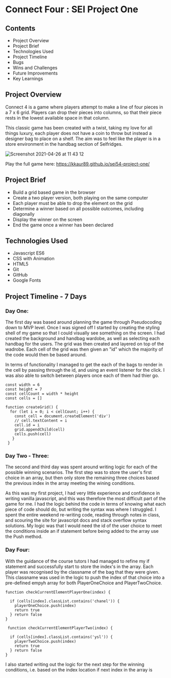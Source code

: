# Connect Four : SEI Project One 

## Contents

- Project Overview
- Project Brief
- Technologies Used
- Project Timeline
- Bugs
- Wins and Challenges
- Future Improvements
- Key Learnings

## Project Overview

Connect 4 is a game where players attempt to make a line of four pieces in a 7 x 6 grid. Players can drop their pieces into columns, so that their piece rests in the lowest available space in that column.

This classic game has been created with a twist, taking my love for all things luxury, each player does not have a coin to throw but instead a designer bag to place on a shelf. The aim was to feel like the player is in a store environment in the handbag section of Selfridges.

![Screenshot 2021-04-26 at 11 43 12](https://user-images.githubusercontent.com/77445688/116070516-a475a780-a684-11eb-8d39-31e30875a495.png)


Play the full game here: https://kkaur89.github.io/sei54-project-one/

## Project Brief

- Build a grid based game in the browser 
- Create a two player version, both playing on the same computer
- Each player must be able to drop the element on the grid 
- Determine a winner based on all possible outcomes, including diagonally
- Display the winner on the screen
- End the game once a winner has been declared

## Technologies Used

- Javascript ES6
- CSS with Animation
- HTML5
- Git
- GitHub
- Google Fonts

## Project Timeline - 7 Days

### Day One:
The first day was based around planning the game through Pseudocoding down to MVP level. Once I was signed off I started by creating the styling shell of my game so that I could visually see something on the screen. I had created the background and handbag wardobe, as well as selecting each handbag for the users.
The grid was then created and layered on top of the wadrobe. Each cell of the grid was then given an "id" which the majority of the code would then be based around.

In terms of functionality I managed to get the each of the bags to render in the cell by passing through the id, and using an event listener for the click. I was also able to switch between players once each of them had thier go. 

    const width = 6
    const height = 7
    const cellCount = width * height
    const cells = []
  
    function createGrid() {
      for (let i = 0; i < cellCount; i++) {
        const cell = document.createElement('div')
        // cell.textContent = i
        cell.id = i
        grid.appendChild(cell)
        cells.push(cell)
       }
     }
  
### Day Two - Three:
The second and third day was spent around writing logic for each of the possible winning scenarios. The first step was to store the user's first choice in an array, but then only store the remaining three choices based the previous index in the array meeting the wining conditions. 

As this was my first project, I had very little experience and confidence in writing vanilla javascript, and this was therefore the most difficult part of the game for me. I had the logic behind the code in terms of knowing what each piece of code should do, but writing the syntax was where I struggled. I spent the entire weekend re-writing code, reading through notes in class, and scouring the site for javascript docs and stack overflow syntax solutions.
My logic was that I would need the id of the user choice to meet the conditions inside an if statement before being added to the array use the Push method.

### Day Four:
With the guidance of the course tutors I had managed to refine my if statement and successfully start to store the index's in the array. Each player was recognised by the classname of the bag that they were given. This classname was used in the logic to push the index of that choice into a pre-defined empyh array for both PlayerOneChoice and PlayerTwoChoice.

    function checkCurrentElementPlayerOne(index) {

      if (cells[index].classList.contains('chanel')) {
        playerOneChoice.push(index)
        return true
      } return false
    }

     function checkCurrentElementPlayerTwo(index) {

      if (cells[index].classList.contains('ysl')) {
        playerTwoChoice.push(index)
        return true
      } return false
    }

I also started writing out the logic for the next step for the winning conditions, i.e. based on the index location if next index in the array is 
